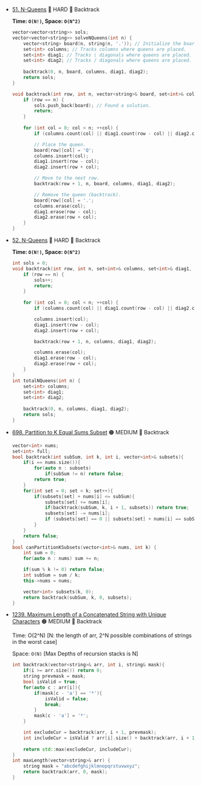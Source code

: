 - [51. N-Queens](https://leetcode.com/problems/n-queens/) 🔴 HARD 🔵 Backtrack
  
  **Time: ```O(N!)```, Space: ```O(N^2)```**
  ```cpp
  vector<vector<string>> sols;
  vector<vector<string>> solveNQueens(int n) {
      vector<string> board(n, string(n, '.')); // Initialize the board with '.'
      set<int> columns; // Tracks columns where queens are placed.
      set<int> diag1; // Tracks \ diagonals where queens are placed.
      set<int> diag2; // Tracks / diagonals where queens are placed.
      
      backtrack(0, n, board, columns, diag1, diag2);
      return sols;
  }
  
  void backtrack(int row, int n, vector<string>& board, set<int>& columns, set<int>& diag1, set<int>& diag2) {
      if (row == n) {
          sols.push_back(board); // Found a solution.
          return;
      }
      
      for (int col = 0; col < n; ++col) {
          if (columns.count(col) || diag1.count(row - col) || diag2.count(row + col)) continue; // Check if the queen placement is safe.
  
          // Place the queen.
          board[row][col] = 'Q';
          columns.insert(col);
          diag1.insert(row - col);
          diag2.insert(row + col);
  
          // Move to the next row.
          backtrack(row + 1, n, board, columns, diag1, diag2);
  
          // Remove the queen (backtrack).
          board[row][col] = '.';
          columns.erase(col);
          diag1.erase(row - col);
          diag2.erase(row + col);
      }
  }
  ```
- [52. N-Queens](https://leetcode.com/problems/n-queens-ii/) 🔴 HARD 🔵 Backtrack
  
  **Time: ```O(N!)```, Space: ```O(N^2)```**
  ```cpp
  int sols = 0;
  void backtrack(int row, int n, set<int>& columns, set<int>& diag1, set<int>& diag2) {
      if (row == n) {
          sols++;
          return;
      }
      
      for (int col = 0; col < n; ++col) {
          if (columns.count(col) || diag1.count(row - col) || diag2.count(row + col)) continue; // Check if the queen placement is safe.
  
          columns.insert(col);
          diag1.insert(row - col);
          diag2.insert(row + col);
  
          backtrack(row + 1, n, columns, diag1, diag2);
  
          columns.erase(col);
          diag1.erase(row - col);
          diag2.erase(row + col);
      }
  }
  int totalNQueens(int n) {
      set<int> columns; 
      set<int> diag1; 
      set<int> diag2;
      
      backtrack(0, n, columns, diag1, diag2);
      return sols;
  }
  ```
- [698. Partition to K Equal Sums Subset](https://leetcode.com/problems/partition-to-k-equal-sum-subsets/) 🟠 MEDIUM 🔵 Backtrack
  ```cpp
  vector<int> nums;
  set<int> full;
  bool backtrack(int subSum, int k, int i, vector<int>& subsets){
      if(i == nums.size()){
          for(auto n : subsets)
              if(subSum != n) return false;
          return true;
      }
      for(int set = 0; set < k; set++){
          if(subsets[set] + nums[i] <= subSum){
              subsets[set] += nums[i];
              if(backtrack(subSum, k, i + 1, subsets)) return true;
              subsets[set] -= nums[i];
              if (subsets[set] == 0 || subsets[set] + nums[i] == subSum) break;
          }
      }
      return false;
  }
  bool canPartitionKSubsets(vector<int>& nums, int k) {
      int sum = 0;
      for(auto n : nums) sum += n;

      if(sum % k != 0) return false;
      int subSum = sum / k;
      this->nums = nums;

      vector<int> subsets(k, 0); 
      return backtrack(subSum, k, 0, subsets);
  }
  ```

- [1239. Maximum Length of a Concatenated String with Unique Characters](https://leetcode.com/problems/maximum-length-of-a-concatenated-string-with-unique-characters/) 🟠 MEDIUM 🔵 Backtrack

   Time: O(2^N) [N: the length of arr, 2^N possible combinations of strings in the worst case]
  
   Space: ```O(N)``` [Max Depths of recursion stacks is N]
   
  ```cpp
  int backtrack(vector<string>& arr, int i, string& mask){
      if(i >= arr.size()) return 0;
      string prevmask = mask;
      bool isValid = true;
      for(auto c : arr[i]){
          if(mask[c - 'a'] == '*'){
              isValid = false;
              break;
          }
          mask[c - 'a'] = '*';
      }
  
      int excludeCur = backtrack(arr, i + 1, prevmask);  
      int includeCur = isValid ? arr[i].size() + backtrack(arr, i + 1, mask) : excludeCur;
      
      return std::max(excludeCur, includeCur);
  }
  int maxLength(vector<string>& arr) {
      string mask = "abcdefghijklmnopqrstuvwxyz";
      return backtrack(arr, 0, mask);
  }
  ```
